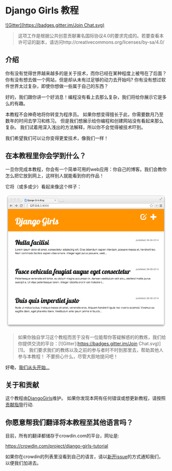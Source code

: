 # Django Girls 教程

 [![Gitter](https://badges.gitter.im/Join Chat.svg)](https://gitter.im/DjangoGirls/tutorial?utm_source=badge&utm_medium=badge&utm_campaign=pr-badge&utm_content=badge)

> 这项工作是根据公共创意贡献署名国际协议4.0的要求完成的。若要查看本许可证的副本，请访问http://creativecommons.org/licenses/by-sa/4.0/

## 介绍

你有没有觉得世界越来越多的是关于技术，而你已经在某种程度上被甩在了后面？ 你有没有想去做一个网站，但是却从未有过足够的动力去开始吗? 你有没有想过软件世界太过复杂，即使你想做一些属于自己的东西？

好的，我们跟你讲一个好消息！编程没有看上去那么复杂，我们将给你展示它是多么的有趣。

本教程不会神奇地将你转变为程序员。 如果你想变得擅长于此，你需要数月乃至数年的时间去学习和练习。 但是我们想展示给你编程和创建网站没有看起来那么复杂。 我们试着用深入浅出的方法解释，所以你不会觉得被技术吓到。

我们希望我们可以让你变得更爱技术，像我们一样！

## 在本教程里你会学到什么？

一旦你完成本教程，你会有一个简单可用的web应用：你自己的博客。我们会教你怎么把它放到网上，这样别人就能看到你的作品！

它将（或多或少）看起来像这个样子：

![图0.1][2]

 [2]: images/application.png

> 如果你独自学习这个教程而苦于没有一位能帮你答疑解惑的的教练，我们给你提供交流的平台：[!\[Gitter\](https://badges.gitter.im/Join Chat.svg)][1]。 我们要求我们的教练以及之前的参与者时不时到那里去，帮助其他人参与本教程！ 不要担心什么，尽管大胆地提问吧！

好嘞，[我们从头开始...][3]

 [3]: ./how_the_internet_works/README.md

## 关于和贡献

这个教程由[DjangoGirls][4]维护。 如果你发现本网有任何错误或想更新教程，请按照 [贡献指导][5]行动.

 [4]: http://djangogirls.org/
 [5]: https://github.com/DjangoGirls/tutorial/blob/master/Contributing.md

## 你愿意帮我们翻译将本教程至其他语言吗？

目前，所有的翻译都储存于crowdin.com的平台，网址是:

https://crowdin.com/project/django-girls-tutorial

如果你在crowdin的列表里没看到自己的语言，请以[新开issue][6]的方式通知我们，以便我们加进去。

 [6]: https://github.com/DjangoGirls/tutorial/issues/new